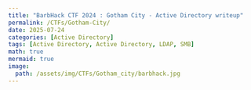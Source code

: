 ```yaml
---
title: "BarbHack CTF 2024 : Gotham City - Active Directory writeup"
permalink: /CTFs/Gotham-City/
date: 2025-07-24
categories: [Active Directory]
tags: [Active Directory, Active Directory, LDAP, SMB]
math: true
mermaid: true
image:
  path: /assets/img/CTFs/Gotham_city/barbhack.jpg
---
```


